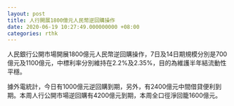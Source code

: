 ```yaml
---
layout: post
title: 人行開展1800億元人民幣逆回購操作
date: 2020-06-19 10:27:49.000000000 +08:00
categories: rthk
---
```


人民銀行公開市場開展1800億元人民幣逆回購操作，7日及14日期規模分別是700億元及1100億元，中標利率分別維持在2.2%及2.35%，目的為維護半年結流動性平穩。

據外電統計，今日有1000億元逆回購到期，另外，有2400億元中間借貸便利到期。本周人行公開市場逆回購有4200億元到期，本周全口徑淨回籠1600億元。

